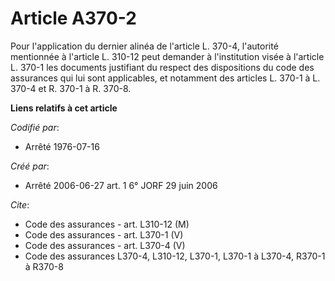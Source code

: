# Article A370-2

Pour l'application du dernier alinéa de l'article L. 370-4, l'autorité mentionnée à l'article L. 310-12 peut demander à
l'institution visée à l'article L. 370-1 les documents justifiant du respect des dispositions du code des assurances qui lui
sont applicables, et notamment des articles L. 370-1 à L. 370-4 et R. 370-1 à R. 370-8.

**Liens relatifs à cet article**

_Codifié par_:

  - Arrêté 1976-07-16

_Créé par_:

  - Arrêté 2006-06-27 art. 1 6° JORF 29 juin 2006

_Cite_:

  - Code des assurances - art. L310-12 (M)
  - Code des assurances - art. L370-1 (V)
  - Code des assurances - art. L370-4 (V)
  - Code des assurances L370-4, L310-12, L370-1, L370-1 à L370-4, R370-1 à R370-8
